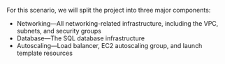  
For this scenario, we will split the project into three major components:

- Networking—All networking-related infrastructure, including the VPC, subnets,
  and security groups
- Database—The SQL database infrastructure
- Autoscaling—Load balancer, EC2 autoscaling group, and launch template
  resources
  
  
  